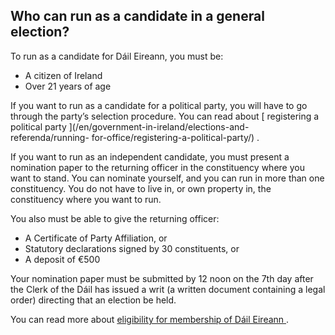 ##  Who can run as a candidate in a general election?

To run as a candidate for Dáil Eireann, you must be:

  * A citizen of Ireland 
  * Over 21 years of age 

If you want to run as a candidate for a political party, you will have to go
through the party’s selection procedure. You can read about [ registering a
political party ](/en/government-in-ireland/elections-and-referenda/running-
for-office/registering-a-political-party/) .

If you want to run as an independent candidate, you must present a nomination
paper to the returning officer in the constituency where you want to stand.
You can nominate yourself, and you can run in more than one constituency. You
do not have to live in, or own property in, the constituency where you want to
run.

You also must be able to give the returning officer:

  * A Certificate of Party Affiliation, or 
  * Statutory declarations signed by 30 constituents, or 
  * A deposit of €500 

Your nomination paper must be submitted by 12 noon on the 7th day after the
Clerk of the Dáil has issued a writ (a written document containing a legal
order) directing that an election be held.

You can read more about [ eligibility for membership of Dáil Eireann
](/en/government-in-ireland/houses-of-the-oireachtas/dail-eireann/) .
